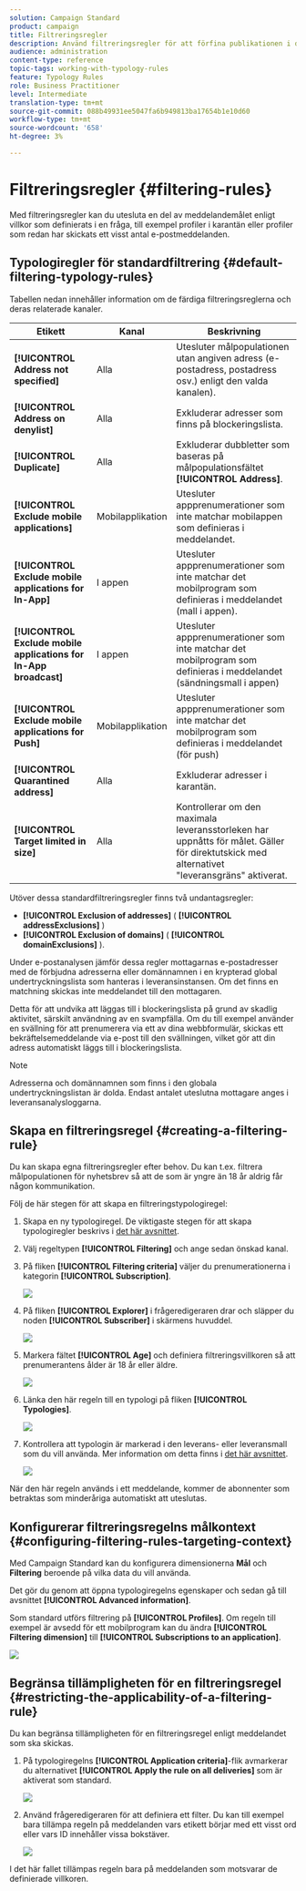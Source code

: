 ```yaml
---
solution: Campaign Standard
product: campaign
title: Filtreringsregler
description: Använd filtreringsregler för att förfina publikationen i dina meddelanden.
audience: administration
content-type: reference
topic-tags: working-with-typology-rules
feature: Typology Rules
role: Business Practitioner
level: Intermediate
translation-type: tm+mt
source-git-commit: 088b49931ee5047fa6b949813ba17654b1e10d60
workflow-type: tm+mt
source-wordcount: '658'
ht-degree: 3%

---
```



# Filtreringsregler {#filtering-rules}

Med filtreringsregler kan du utesluta en del av meddelandemålet enligt villkor som definierats i en fråga, till exempel profiler i karantän eller profiler som redan har skickats ett visst antal e-postmeddelanden.

## Typologiregler för standardfiltrering {#default-filtering-typology-rules}

Tabellen nedan innehåller information om de färdiga filtreringsreglerna och deras relaterade kanaler.

| Etikett | Kanal | Beskrivning |
---------|----------|---------
| **[!UICONTROL Address not specified]** | Alla | Utesluter målpopulationen utan angiven adress (e-postadress, postadress osv.) enligt den valda kanalen). |
| **[!UICONTROL Address on denylist]** | Alla | Exkluderar adresser som finns på blockeringslista. |
| **[!UICONTROL Duplicate]** | Alla | Exkluderar dubbletter som baseras på målpopulationsfältet **[!UICONTROL Address]**. |
| **[!UICONTROL Exclude mobile applications]** | Mobilapplikation | Utesluter appprenumerationer som inte matchar mobilappen som definieras i meddelandet. |
| **[!UICONTROL Exclude mobile applications for In-App]** | I appen | Utesluter appprenumerationer som inte matchar det mobilprogram som definieras i meddelandet (mall i appen). |
| **[!UICONTROL Exclude mobile applications for In-App broadcast]** | I appen | Utesluter appprenumerationer som inte matchar det mobilprogram som definieras i meddelandet (sändningsmall i appen) |
| **[!UICONTROL Exclude mobile applications for Push]** | Mobilapplikation | Utesluter appprenumerationer som inte matchar det mobilprogram som definieras i meddelandet (för push) |
| **[!UICONTROL Quarantined address]** | Alla | Exkluderar adresser i karantän. |
| **[!UICONTROL Target limited in size]** | Alla | Kontrollerar om den maximala leveransstorleken har uppnåtts för målet. Gäller för direktutskick med alternativet &quot;leveransgräns&quot; aktiverat. |

Utöver dessa standardfiltreringsregler finns två undantagsregler:

* **[!UICONTROL Exclusion of addresses]** ( **[!UICONTROL addressExclusions]** )
* **[!UICONTROL Exclusion of domains]** ( **[!UICONTROL domainExclusions]** ).

Under e-postanalysen jämför dessa regler mottagarnas e-postadresser med de förbjudna adresserna eller domännamnen i en krypterad global undertryckningslista som hanteras i leveransinstansen. Om det finns en matchning skickas inte meddelandet till den mottagaren.

Detta för att undvika att läggas till i blockeringslista på grund av skadlig aktivitet, särskilt användning av en svampfälla. Om du till exempel använder en svällning för att prenumerera via ett av dina webbformulär, skickas ett bekräftelsemeddelande via e-post till den svällningen, vilket gör att din adress automatiskt läggs till i blockeringslista.

>[!NOTE]
>
>Adresserna och domännamnen som finns i den globala undertryckningslistan är dolda. Endast antalet uteslutna mottagare anges i leveransanalysloggarna.

## Skapa en filtreringsregel {#creating-a-filtering-rule}

Du kan skapa egna filtreringsregler efter behov. Du kan t.ex. filtrera målpopulationen för nyhetsbrev så att de som är yngre än 18 år aldrig får någon kommunikation.

Följ de här stegen för att skapa en filtreringstypologiregel:

1. Skapa en ny typologiregel. De viktigaste stegen för att skapa typologiregler beskrivs i [det här avsnittet](../../sending/using/managing-typology-rules.md).

1. Välj regeltypen **[!UICONTROL Filtering]** och ange sedan önskad kanal.

1. På fliken **[!UICONTROL Filtering criteria]** väljer du prenumerationerna i kategorin **[!UICONTROL Subscription]**.

   ![](assets/typology_create-rule-subscription.png)

1. På fliken **[!UICONTROL Explorer]** i frågeredigeraren drar och släpper du noden **[!UICONTROL Subscriber]** i skärmens huvuddel.

   ![](assets/typology_create-rule-subscriber.png)

1. Markera fältet **[!UICONTROL Age]** och definiera filtreringsvillkoren så att prenumerantens ålder är 18 år eller äldre.

   ![](assets/typology_create-rule-age.png)

1. Länka den här regeln till en typologi på fliken **[!UICONTROL Typologies]**.

   ![](assets/typology_create-rule-typology.png)

1. Kontrollera att typologin är markerad i den leverans- eller leveransmall som du vill använda. Mer information om detta finns i [det här avsnittet](../../sending/using/managing-typologies.md#applying-typologies-to-messages).

   ![](assets/typology_template.png)

När den här regeln används i ett meddelande, kommer de abonnenter som betraktas som minderåriga automatiskt att uteslutas.

## Konfigurerar filtreringsregelns målkontext {#configuring-filtering-rules-targeting-context}

Med Campaign Standard kan du konfigurera dimensionerna **Mål** och **Filtering** beroende på vilka data du vill använda.

Det gör du genom att öppna typologiregelns egenskaper och sedan gå till avsnittet **[!UICONTROL Advanced information]**.

Som standard utförs filtrering på **[!UICONTROL Profiles]**. Om regeln till exempel är avsedd för ett mobilprogram kan du ändra **[!UICONTROL Filtering dimension]** till **[!UICONTROL Subscriptions to an application]**.

![](assets/typology_rule-order_2.png)

## Begränsa tillämpligheten för en filtreringsregel {#restricting-the-applicability-of-a-filtering-rule}

Du kan begränsa tillämpligheten för en filtreringsregel enligt meddelandet som ska skickas.

1. På typologiregelns **[!UICONTROL Application criteria]**-flik avmarkerar du alternativet **[!UICONTROL Apply the rule on all deliveries]** som är aktiverat som standard.

   ![](assets/typology_limit.png)

1. Använd frågeredigeraren för att definiera ett filter. Du kan till exempel bara tillämpa regeln på meddelanden vars etikett börjar med ett visst ord eller vars ID innehåller vissa bokstäver.

   ![](assets/typology_limit-rule.png)

I det här fallet tillämpas regeln bara på meddelanden som motsvarar de definierade villkoren.
